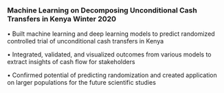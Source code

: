 ### Machine Learning on Decomposing Unconditional Cash Transfers in Kenya	Winter 2020
•	Built machine learning and deep learning models to predict randomized controlled trial of unconditional cash transfers in Kenya

•	Integrated, validated, and visualized outcomes from various models to extract insights of cash flow for stakeholders

•	Confirmed potential of predicting randomization and created application on larger populations for the future scientific studies
